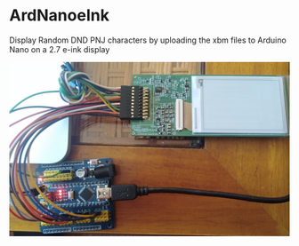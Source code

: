 # ArdNanoeInk
Display Random DND PNJ characters by uploading the xbm files to Arduino Nano on a 2.7 e-ink display

![Setup](https://github.com/YannChemin/ArdNanoeInk/blob/master/Figure.png "Setup")
